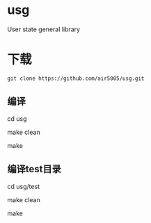 # usg

User state general library



# 下载

```
git clone https://github.com/air5005/usg.git
```

## 编译

cd usg

make clean

make



## 编译test目录



cd usg/test

make clean

make
